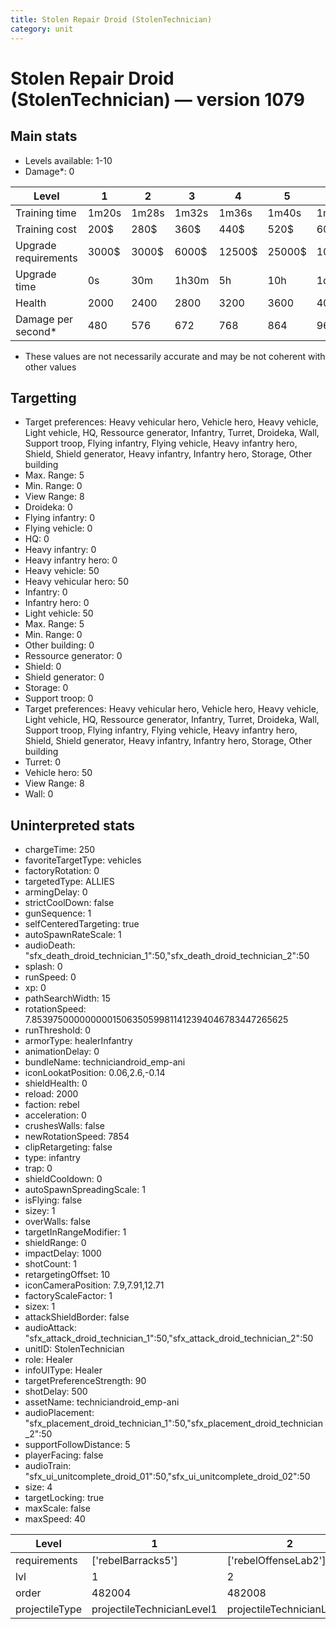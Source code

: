 ```yaml
---
title: Stolen Repair Droid (StolenTechnician)
category: unit
---
```


# Stolen Repair Droid (StolenTechnician) — version 1079

## Main stats

  * Levels available: 1-10
  * Damage*: 0

|Level               |1    |2    |3    |4     |5     |6      |7      |8      |9       |10      |
|--------------------|-----|-----|-----|------|------|-------|-------|-------|--------|--------|
|Training time       |1m20s|1m28s|1m32s|1m36s |1m40s |1m44s  |1m48s  |1m52s  |1m56s   |2m      |
|Training cost       |200$ |280$ |360$ |440$  |520$  |600$   |680$   |800$   |840$    |920$    |
|Upgrade requirements|3000$|3000$|6000$|12500$|25000$|100000$|160000$|320000$|1000000$|1750000$|
|Upgrade time        |0s   |30m  |1h30m|5h    |10h   |1d12h  |2d12h  |4d     |6d      |1w2d    |
|Health              |2000 |2400 |2800 |3200  |3600  |4000   |4400   |4800   |5200    |6000    |
|Damage per second*  |480  |576  |672  |768   |864   |960    |1056   |1152   |1248    |1440    |

* These values are not necessarily accurate and may be not coherent with other values

## Targetting

  * Target preferences: Heavy vehicular hero, Vehicle hero, Heavy vehicle, Light vehicle, HQ, Ressource generator, Infantry, Turret, Droideka, Wall, Support troop, Flying infantry, Flying vehicle, Heavy infantry hero, Shield, Shield generator, Heavy infantry, Infantry hero, Storage, Other building
  * Max. Range: 5
  * Min. Range: 0
  * View Range: 8
  * Droideka: 0
  * Flying infantry: 0
  * Flying vehicle: 0
  * HQ: 0
  * Heavy infantry: 0
  * Heavy infantry hero: 0
  * Heavy vehicle: 50
  * Heavy vehicular hero: 50
  * Infantry: 0
  * Infantry hero: 0
  * Light vehicle: 50
  * Max. Range: 5
  * Min. Range: 0
  * Other building: 0
  * Ressource generator: 0
  * Shield: 0
  * Shield generator: 0
  * Storage: 0
  * Support troop: 0
  * Target preferences: Heavy vehicular hero, Vehicle hero, Heavy vehicle, Light vehicle, HQ, Ressource generator, Infantry, Turret, Droideka, Wall, Support troop, Flying infantry, Flying vehicle, Heavy infantry hero, Shield, Shield generator, Heavy infantry, Infantry hero, Storage, Other building
  * Turret: 0
  * Vehicle hero: 50
  * View Range: 8
  * Wall: 0

## Uninterpreted stats

  * chargeTime: 250
  * favoriteTargetType: vehicles
  * factoryRotation: 0
  * targetedType: ALLIES
  * armingDelay: 0
  * strictCoolDown: false
  * gunSequence: 1
  * selfCenteredTargeting: true
  * autoSpawnRateScale: 1
  * audioDeath: "sfx_death_droid_technician_1":50,"sfx_death_droid_technician_2":50
  * splash: 0
  * runSpeed: 0
  * xp: 0
  * pathSearchWidth: 15
  * rotationSpeed: 7.8539750000000001506350599811412394046783447265625
  * runThreshold: 0
  * armorType: healerInfantry
  * animationDelay: 0
  * bundleName: techniciandroid_emp-ani
  * iconLookatPosition: 0.06,2.6,-0.14
  * shieldHealth: 0
  * reload: 2000
  * faction: rebel
  * acceleration: 0
  * crushesWalls: false
  * newRotationSpeed: 7854
  * clipRetargeting: false
  * type: infantry
  * trap: 0
  * shieldCooldown: 0
  * autoSpawnSpreadingScale: 1
  * isFlying: false
  * sizey: 1
  * overWalls: false
  * targetInRangeModifier: 1
  * shieldRange: 0
  * impactDelay: 1000
  * shotCount: 1
  * retargetingOffset: 10
  * iconCameraPosition: 7.9,7.91,12.71
  * factoryScaleFactor: 1
  * sizex: 1
  * attackShieldBorder: false
  * audioAttack: "sfx_attack_droid_technician_1":50,"sfx_attack_droid_technician_2":50
  * unitID: StolenTechnician
  * role: Healer
  * infoUIType: Healer
  * targetPreferenceStrength: 90
  * shotDelay: 500
  * assetName: techniciandroid_emp-ani
  * audioPlacement: "sfx_placement_droid_technician_1":50,"sfx_placement_droid_technician_2":50
  * supportFollowDistance: 5
  * playerFacing: false
  * audioTrain: "sfx_ui_unitcomplete_droid_01":50,"sfx_ui_unitcomplete_droid_02":50
  * size: 4
  * targetLocking: true
  * maxScale: false
  * maxSpeed: 40

|Level         |1                         |2                         |3                         |4                         |5                         |6                         |7                         |8                         |9                         |10                         |
|--------------|--------------------------|--------------------------|--------------------------|--------------------------|--------------------------|--------------------------|--------------------------|--------------------------|--------------------------|---------------------------|
|requirements  |['rebelBarracks5']        |['rebelOffenseLab2']      |['rebelOffenseLab3']      |['rebelOffenseLab4']      |['rebelOffenseLab5']      |['rebelOffenseLab6']      |['rebelOffenseLab7']      |['rebelOffenseLab8']      |['rebelOffenseLab9']      |['rebelOffenseLab10']      |
|lvl           |1                         |2                         |3                         |4                         |5                         |6                         |7                         |8                         |9                         |10                         |
|order         |482004                    |482008                    |482012                    |482016                    |482020                    |482024                    |482028                    |482032                    |482036                    |482040                     |
|projectileType|projectileTechnicianLevel1|projectileTechnicianLevel2|projectileTechnicianLevel3|projectileTechnicianLevel4|projectileTechnicianLevel5|projectileTechnicianLevel6|projectileTechnicianLevel7|projectileTechnicianLevel8|projectileTechnicianLevel9|projectileTechnicianLevel10|

